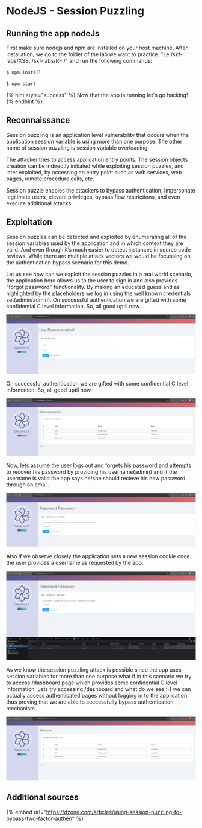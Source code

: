 # NodeJS - Session Puzzling

## Running the app nodeJs

First make sure nodejs and npm are installed on your host machine. After installation, we go to the folder of the lab we want to practice. "i.e /skf-labs/XSS, /skf-labs/RFI/" and run the following commands:

```
$ npm install
```

```
$ npm start
```

{% hint style="success" %}
Now that the app is running let's go hacking!
{% endhint %}

## Reconnaissance

Session puzzling is an application level vulnerability that occurs when the application session variable is using more than one purpose. The other name of session puzzling is session variable overloading.

The attacker tries to access application entry points. The session objects creation can be indirectly initiated while exploiting session puzzles, and later exploited, by accessing an entry point such as web services, web pages, remote procedure calls, etc.

Session puzzle enables the attackers to bypass authentication, Impersonate legitimate users, elevate privileges, bypass flow restrictions, and even execute additional attacks.

## Exploitation

Session puzzles can be detected and exploited by enumerating all of the session variables used by the application and in which context they are valid. And even though it’s much easier to detect instances in source code reviews. While there are multiple attack vectors we would be focussing on the authentication bypass scenario for this demo.

Let us see how can we exploit the session puzzles in a real world scenario, the application here allows us to the user to sign in and also provides "forgot password" functionality. By making an educated guess and as highlighted by the placeholders we log in using the well known credentials set(admin/admin). On successful authentication we are gifted with some confidential C level information. So, all good uptil now.

![](../../.gitbook/assets/java/SessionPuzzle/1.png)

On successful authentication we are gifted with some confidential C level information. So, all good uptil now.

![](../../.gitbook/assets/java/SessionPuzzle/2.png)

Now, lets assume the user logs out and forgets his password and attempts to recover his password by providing his username(admin) and if the username is valid the app says he/she should recieve his new password through an email.

![](../../.gitbook/assets/java/SessionPuzzle/3.png)

Also if we observe closely the application sets a new session cookie once the user provides a username as requested by the app.

![](../../.gitbook/assets/nodejs/SessionPuzzle/4.png)

As we know the session puzzling attack is possible since the app uses session variables for more than one purpose what if in this scenario we try to access /dashboard page which provides some confidential C level information. Lets try accessing /dashboard and what do we see :-) we can actually access authenticated pages without logging in to the application thus proving that we are able to successfully bypass authentication mechanism.

![](../../.gitbook/assets/java/SessionPuzzle/5.png)

## Additional sources

{% embed url="https://dzone.com/articles/using-session-puzzling-to-bypass-two-factor-authen" %}
